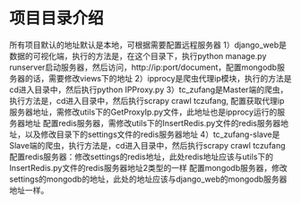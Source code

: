 项目目录介绍
===============
所有项目默认的地址默认是本地，可根据需要配置远程服务器
1）django_web是数据的可视化端，执行的方法是，在这个目录下，执行python manage.py runserver启动服务器，然后访问，http://ip:port/document，配置mongodb服务器的话，需要修改views下的地址
2）ipprocy是爬虫代理ip模块，执行的方法是cd进入目录中，然后执行python IPProxy.py
3）tc_zufang是Master端的爬虫，执行方法是，cd进入目录中，然后执行scrapy crawl tczufang,
配置获取代理ip服务器地址，需修改utils下的GetProxyIp.py文件，此地址也是ipprocy运行的服务器地址
配置redis服务器，需修改utils下的InsertRedis.py文件的redis服务器地址，以及修改目录下的settings文件的redis服务器地址
4）tc_zufang-slave是Slave端的爬虫，执行方法是，cd进入目录中，然后执行scrapy crawl tczufang
配置redis服务器：修改settings的redis地址，此处redis地址应该与utils下的InsertRedis.py文件的redis服务器地址2类型的一样
配置mongodb服务器，修改settings的mongodb的地址，此处的地址应该与django_web的mongodb服务器地址一样。
